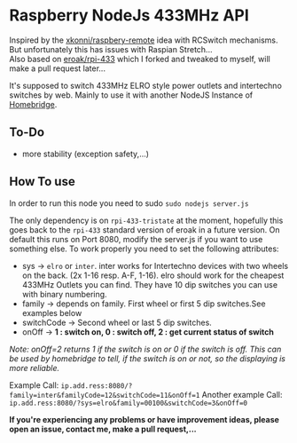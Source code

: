 # Raspberry NodeJs 433MHz API

Inspired by the [xkonni/raspbery-remote](https://github.com/xkonni/raspberry-remote) idea with RCSwitch mechanisms. But unfortunately this has issues with Raspian Stretch...  
Also based on [eroak/rpi-433](https://github.com/eroak/rpi-433) which I forked and tweaked to myself, will make a pull request later...

It's supposed to switch 433MHz ELRO style power outlets and intertechno switches by web. Mainly to use it with another NodeJS Instance of [Homebridge](https://github.com/nfarina/homebridge).


## To-Do
* more stability (exception safety,...)

## How To use
In order to run this node you need to sudo `sudo nodejs server.js`

The only dependency is on `rpi-433-tristate` at the moment, hopefully this goes back to the `rpi-433` standard version of eroak in a future version.
On default this runs on Port 8080, modify the server.js if you want to use something else.
To work properly you need to set the following attributes:

* sys -> `elro` or `inter`. inter works for Intertechno devices with two wheels on the back. (2x 1-16 resp. A-F, 1-16).
    elro should work for the cheapest 433MHz Outlets you can find. They have 10 dip switches you can use with binary numbering.
* family -> depends on family. First wheel or first 5 dip switches.See examples below
* switchCode -> Second wheel or last 5 dip switches.
* onOff -> **1 : switch on, 0 : switch off, 2 : get current status of switch**

*Note: onOff=2 returns 1 if the switch is on or 0 if the switch is off. This can be used by homebridge to tell, if the switch is on or not, so the displaying is more reliable.*

Example Call:           `ip.add.ress:8080/?family=inter&familyCode=12&switchCode=11&onOff=1`
Another example Call:   `ip.add.ress:8080/?sys=elro&family=00100&switchCode=3&onOff=0`

**If you're experiencing any problems or have improvement ideas, please open an issue, contact me, make a pull request,...**
